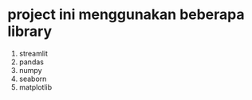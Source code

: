 # project ini menggunakan beberapa library
1. streamlit
2. pandas
3. numpy
4. seaborn
5. matplotlib

